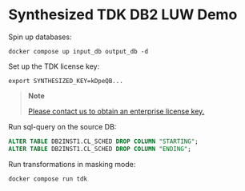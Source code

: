 # Synthesized TDK DB2 LUW Demo

Spin up databases:
```shell
docker compose up input_db output_db -d
```

Set up the TDK license key:
```shell
export SYNTHESIZED_KEY=kDpeQB...
```
> **Note**
>
> [Please contact us to obtain an enterprise license key.](https://www.synthesized.io/contact-sales)


Run sql-query on the source DB:
```sql
ALTER TABLE DB2INST1.CL_SCHED DROP COLUMN "STARTING";
ALTER TABLE DB2INST1.CL_SCHED DROP COLUMN "ENDING";
```

Run transformations in masking mode:
```shell
docker compose run tdk
```
